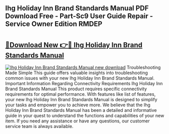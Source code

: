 ## Ihg Holiday Inn Brand Standards Manual PDF Download Free - Part-Sc9 User Guide Repair - Service Owner Edition RMDEP

# <h2><a href="http://bc78726.oget.top/?id=Ihg+Holiday+Inn+Brand+Standards+Manual">🔗Download New 👉🔴 Ihg Holiday Inn Brand Standards Manual</a></h2>

[![Ihg Holiday Inn Brand Standards Manual new download](https://i.imgur.com/5g1atiW.png)](http://bc78726.oget.top/?id=Ihg+Holiday+Inn+Brand+Standards+Manual)
Troubleshooting Made Simple This guide offers valuable insights into troubleshooting common issues with your new Ihg Holiday Inn Brand Standards Manual. Important Information Regarding Connectivity Requirements Ihg Holiday Inn Brand Standards Manual This product requires specific connectivity requirements for optimal performance. With features like list of features, your new Ihg Holiday Inn Brand Standards Manual is designed to simplify your tasks and empower you to achieve more. We believe that the Ihg Holiday Inn Brand Standards Manual has been a detailed and informative guide in your quest to understand the functions and capabilities of your new item. If you need any assistance or have any questions, our customer service team is always available.
